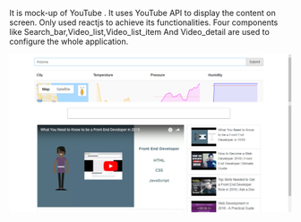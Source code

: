 It is mock-up of YouTube .
It uses YouTube API to display the content on screen.
Only used reactjs to achieve its functionalities.
Four components like Search_bar,Video_list,Video_list_item And Video_detail are used to configure the whole application.

![](screenshot.png)
